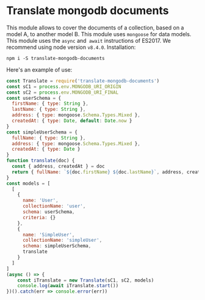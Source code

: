 # Translate mongodb documents

This module allows to cover the documents of a collection, based on a model A, to another model B. This module uses `mongoose` for data models.
This module uses the `async` and` await` instructions of ES2017. We recommend using node version `v8.4.0`.
Installation:

```
npm i -S translate-mongodb-documents
```
Here's an example of use:

```javascript
const Translate = require('translate-mongodb-documents')
const sC1 = process.env.MONGODB_URI_ORIGIN
const sC2 = process.env.MONGODB_URI_FINAL
const userSchema = {
  firstName: { type: String },
  lastName: { type: String },
  address: { type: mongoose.Schema.Types.Mixed },
  createdAt: { type: Date, default: Date.now }
}
const simpleUserSchema = {
  fullName: { type: String },
  address: { type: mongoose.Schema.Types.Mixed },
  createdAt: { type: Date }
}
function translate(doc) {
  const { address, createdAt } = doc
  return { fullName: `${doc.firstName} ${doc.lastName}`, address, createdAt }
}
const models = [
  [
    {
      name: 'User',
      collectionName: 'user',
      schema: userSchema,
      criteria: {}
    },
    {
      name: 'SimpleUser',
      collectionName: 'simpleUser',
      schema: simpleUserSchema,
      translate
    }
  ]
]
(async () => {
    const iTranslate = new Translate(sC1, sC2, models)
    console.log(await iTranslate.start())
})().catch(err => console.error(err))
```
